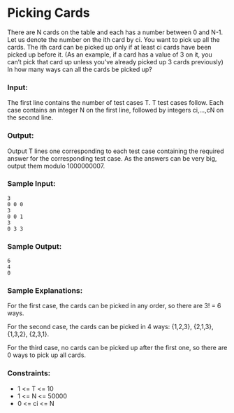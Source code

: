 Picking Cards
=============

There are N cards on the table and each has a number between 0 and N-1. Let us denote the number on the ith card by ci. You want to pick up all the cards. The ith card can be picked up only if at least ci cards have been picked up before it. (As an example, if a card has a value of 3 on it, you can’t pick that card up unless you’ve already picked up 3 cards previously) In how many ways can all the cards be picked up?

### Input:

The first line contains the number of test cases T. T test cases follow. Each case contains an integer N on the first line, followed by integers ci,…,cN on the second line.

### Output:

Output T lines one corresponding to each test case containing the required answer for the corresponding test case. As the answers can be very big, output them modulo 1000000007.

### Sample Input:

    3
    0 0 0
    3
    0 0 1
    3
    0 3 3

### Sample Output:

    6
    4
    0

### Sample Explanations:

For the first case, the cards can be picked in any order, so there are 3! = 6 ways.

For the second case, the cards can be picked in 4 ways: {1,2,3}, {2,1,3}, {1,3,2}, {2,3,1}. 

For the third case, no cards can be picked up after the first one, so there are 0 ways to pick up all cards.

### Constraints:

* 1 <= T <= 10
* 1 <= N <= 50000
* 0 <= ci <= N
